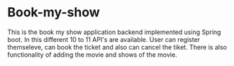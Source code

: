 # Book-my-show
This is the book my show application backend implemented using Spring boot.
In this different 10 to 11 API's are available.
User can register themseleve, can book the ticket and also can cancel the tiket.
There is also functionality of adding the movie and shows of the movie.
